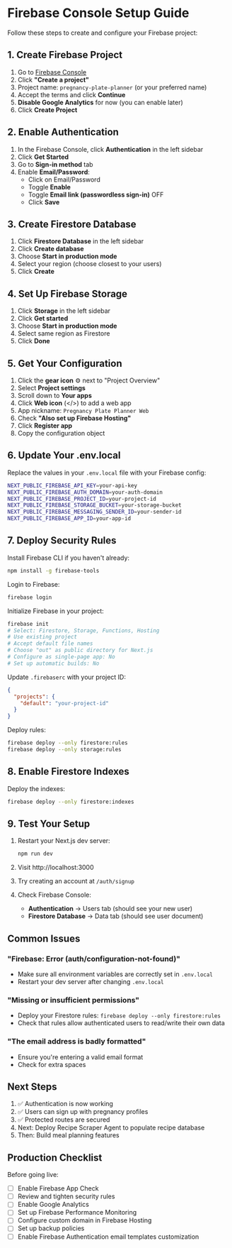 # Firebase Console Setup Guide

Follow these steps to create and configure your Firebase project:

## 1. Create Firebase Project

1. Go to [Firebase Console](https://console.firebase.google.com)
2. Click **"Create a project"**
3. Project name: `pregnancy-plate-planner` (or your preferred name)
4. Accept the terms and click **Continue**
5. **Disable Google Analytics** for now (you can enable later)
6. Click **Create Project**

## 2. Enable Authentication

1. In the Firebase Console, click **Authentication** in the left sidebar
2. Click **Get Started**
3. Go to **Sign-in method** tab
4. Enable **Email/Password**:
   - Click on Email/Password
   - Toggle **Enable**
   - Toggle **Email link (passwordless sign-in)** OFF
   - Click **Save**

## 3. Create Firestore Database

1. Click **Firestore Database** in the left sidebar
2. Click **Create database**
3. Choose **Start in production mode**
4. Select your region (choose closest to your users)
5. Click **Create**

## 4. Set Up Firebase Storage

1. Click **Storage** in the left sidebar
2. Click **Get started**
3. Choose **Start in production mode**
4. Select same region as Firestore
5. Click **Done**

## 5. Get Your Configuration

1. Click the **gear icon** ⚙️ next to "Project Overview"
2. Select **Project settings**
3. Scroll down to **Your apps**
4. Click **Web icon** (</>) to add a web app
5. App nickname: `Pregnancy Plate Planner Web`
6. Check **"Also set up Firebase Hosting"**
7. Click **Register app**
8. Copy the configuration object

## 6. Update Your .env.local

Replace the values in your `.env.local` file with your Firebase config:

```bash
NEXT_PUBLIC_FIREBASE_API_KEY=your-api-key
NEXT_PUBLIC_FIREBASE_AUTH_DOMAIN=your-auth-domain
NEXT_PUBLIC_FIREBASE_PROJECT_ID=your-project-id
NEXT_PUBLIC_FIREBASE_STORAGE_BUCKET=your-storage-bucket
NEXT_PUBLIC_FIREBASE_MESSAGING_SENDER_ID=your-sender-id
NEXT_PUBLIC_FIREBASE_APP_ID=your-app-id
```

## 7. Deploy Security Rules

Install Firebase CLI if you haven't already:
```bash
npm install -g firebase-tools
```

Login to Firebase:
```bash
firebase login
```

Initialize Firebase in your project:
```bash
firebase init
# Select: Firestore, Storage, Functions, Hosting
# Use existing project
# Accept default file names
# Choose "out" as public directory for Next.js
# Configure as single-page app: No
# Set up automatic builds: No
```

Update `.firebaserc` with your project ID:
```json
{
  "projects": {
    "default": "your-project-id"
  }
}
```

Deploy rules:
```bash
firebase deploy --only firestore:rules
firebase deploy --only storage:rules
```

## 8. Enable Firestore Indexes

Deploy the indexes:
```bash
firebase deploy --only firestore:indexes
```

## 9. Test Your Setup

1. Restart your Next.js dev server:
   ```bash
   npm run dev
   ```

2. Visit http://localhost:3000

3. Try creating an account at `/auth/signup`

4. Check Firebase Console:
   - **Authentication** → Users tab (should see your new user)
   - **Firestore Database** → Data tab (should see user document)

## Common Issues

### "Firebase: Error (auth/configuration-not-found)"
- Make sure all environment variables are correctly set in `.env.local`
- Restart your dev server after changing `.env.local`

### "Missing or insufficient permissions"
- Deploy your Firestore rules: `firebase deploy --only firestore:rules`
- Check that rules allow authenticated users to read/write their own data

### "The email address is badly formatted"
- Ensure you're entering a valid email format
- Check for extra spaces

## Next Steps

1. ✅ Authentication is now working
2. ✅ Users can sign up with pregnancy profiles
3. ✅ Protected routes are secured
4. Next: Deploy Recipe Scraper Agent to populate recipe database
5. Then: Build meal planning features

## Production Checklist

Before going live:
- [ ] Enable Firebase App Check
- [ ] Review and tighten security rules
- [ ] Enable Google Analytics
- [ ] Set up Firebase Performance Monitoring
- [ ] Configure custom domain in Firebase Hosting
- [ ] Set up backup policies
- [ ] Enable Firebase Authentication email templates customization